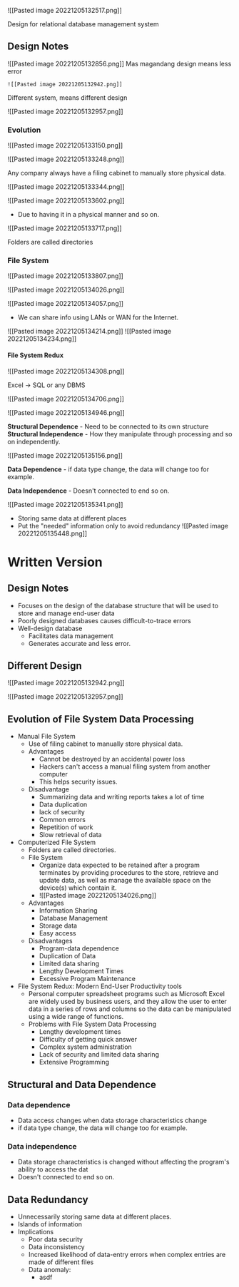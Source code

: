 ![[Pasted image 20221205132517.png]]

Design for relational database management system


## Design Notes
![[Pasted image 20221205132856.png]]
Mas magandang design means less error


	![[Pasted image 20221205132942.png]]

Different system, means different design

![[Pasted image 20221205132957.png]]

### Evolution
![[Pasted image 20221205133150.png]]

![[Pasted image 20221205133248.png]]

Any company always have a filing cabinet to manually store physical data.

![[Pasted image 20221205133344.png]]

![[Pasted image 20221205133602.png]]

- Due to having it in a physical manner and so on.



![[Pasted image 20221205133717.png]]

Folders are called directories


### File System

![[Pasted image 20221205133807.png]]

![[Pasted image 20221205134026.png]]

![[Pasted image 20221205134057.png]]
- We can share info using LANs or WAN for the Internet.

![[Pasted image 20221205134214.png]]
![[Pasted image 20221205134234.png]]



#### File System Redux
![[Pasted image 20221205134308.png]]

Excel -> SQL or any DBMS

![[Pasted image 20221205134706.png]]

![[Pasted image 20221205134946.png]]

**Structural Dependence** - Need to be connected to its own structure
**Structural Independence** - How they manipulate through processing and so on independently.

![[Pasted image 20221205135156.png]]

**Data Dependence** - if data type change, the data will change too for example.

**Data Independence** - Doesn't connected to end so on.


![[Pasted image 20221205135341.png]]

- Storing same data at different places
- Put the "needed" information only to avoid redundancy
![[Pasted image 20221205135448.png]]

# Written Version
## Design Notes
- Focuses on the design of the database structure that will be used to store and manage end-user data
- Poorly designed databases causes difficult-to-trace errors
- Well-design database
	- Facilitates data management
	- Generates accurate and less error.

## Different Design
![[Pasted image 20221205132942.png]]

![[Pasted image 20221205132957.png]]

## Evolution of File System Data Processing
- Manual File System
	- Use of filing cabinet to manually store physical data.
	- Advantages
		- Cannot be destroyed by an accidental power loss
		- Hackers can't access a manual filing system from another computer
		- This helps security issues.
	- Disadvantage
		- Summarizing data and writing reports takes a lot of time
		- Data duplication
		- lack of security
		- Common errors
		- Repetition of work
		- Slow retrieval of data
- Computerized File System
	- Folders are called directories.
	- File System
		- Organize data expected to be retained after a program terminates by providing procedures to the store, retrieve and update data, as well as manage the available space on the device(s) which contain it.
		- ![[Pasted image 20221205134026.png]]
	- Advantages
		- Information Sharing
		- Database Management
		- Storage data
		- Easy access
	- Disadvantages
		- Program-data dependence
		- Duplication of Data
		- Limited data sharing
		- Lengthy Development Times
		- Excessive Program Maintenance
- File System Redux: Modern End-User Productivity tools
	- Personal computer spreadsheet programs such as Microsoft Excel are widely used by business users, and they allow the user to enter data in a series of rows and columns so the data can be manipulated using a wide range of functions.
	- Problems with File System Data Processing
		- Lengthy development times
		- Difficulty of getting quick answer
		- Complex system administration
		- Lack of security and limited data sharing
		- Extensive Programming

## Structural and Data Dependence
### Data dependence
- Data access changes when data storage characteristics change
-  if data type change, the data will change too for example.

### Data independence
- Data storage characteristics is changed without affecting the program's ability to access the dat
-  Doesn't connected to end so on.

## Data Redundancy
- Unnecessarily storing same data at different places.
- Islands of information
- Implications
	- Poor data security
	- Data inconsistency
	- Increased likelihood of data-entry errors when complex entries are made of different files
	- Data anomaly:
		- asdf